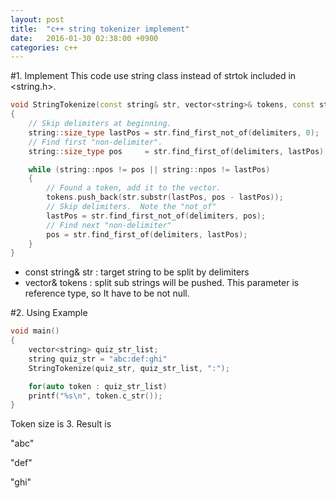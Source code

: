 ```yaml
---
layout: post
title:  "c++ string tokenizer implement"
date:   2016-01-30 02:38:00 +0900
categories: c++
---
```

#1. Implement
This code use string class instead of strtok included in <string.h>.

``` cpp
void StringTokenize(const string& str, vector<string>& tokens, const string& delimiters)
{
    // Skip delimiters at beginning.
    string::size_type lastPos = str.find_first_not_of(delimiters, 0);
    // Find first "non-delimiter".
    string::size_type pos     = str.find_first_of(delimiters, lastPos);

    while (string::npos != pos || string::npos != lastPos)
    {
        // Found a token, add it to the vector.
        tokens.push_back(str.substr(lastPos, pos - lastPos));
        // Skip delimiters.  Note the "not_of"
        lastPos = str.find_first_not_of(delimiters, pos);
        // Find next "non-delimiter"
        pos = str.find_first_of(delimiters, lastPos);
    }
}
```
- const string& str : target string to be split by delimiters
- vector<string>& tokens : split sub strings will be pushed. This parameter is reference type, so It have to be not null.


#2. Using Example


``` cpp
void main()
{
    vector<string> quiz_str_list;
    string quiz_str = "abc:def:ghi"        
    StringTokenize(quiz_str, quiz_str_list, ":");

    for(auto token : quiz_str_list)
    printf("%s\n", token.c_str());
}
```


Token size is 3. Result is

"abc"

"def"

"ghi"
